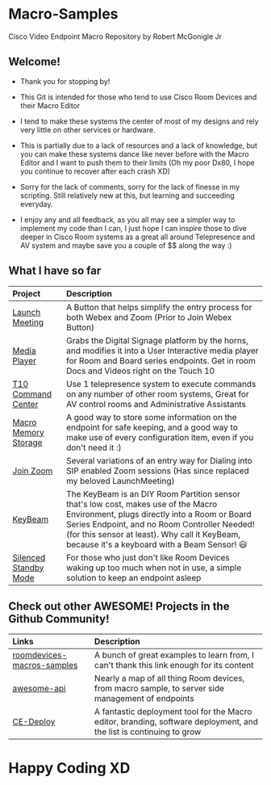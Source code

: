 # Macro-Samples
Cisco Video Endpoint Macro Repository by Robert McGonigle Jr

## Welcome!

* Thank you for stopping by!
* This Git is intended for those who tend to use Cisco Room Devices and their Macro Editor
* I tend to make these systems the center of most of my designs and rely very little on other services or hardware.
* This is partially due to a lack of resources and a lack of knowledge, but you can make these systems dance like never before with the Macro Editor and I want to push them to their limits (Oh my poor Dx80, I hope you continue to recover after each crash XD)

* Sorry for the lack of comments, sorry for the lack of finesse in my scripting. Still relatively new at this, but learning and succeeding everyday.
* I enjoy any and all feedback, as you all may see a simpler way to implement my code than I can, I just hope I can inspire those to dive deeper in Cisco Room systems as a great all around Telepresence and AV system and maybe save you a couple of $$ along the way :)

## What I have so far

| Project | Description | 
| :--- | :--- | 
| [Launch Meeting](https://github.com/Bobby-McGonigle/Macro-Samples/tree/master/LaunchMeeting) | A Button that helps simplify the entry process for both Webex and Zoom (Prior to Join Webex Button) | 
| [Media Player](https://github.com/Bobby-McGonigle/Macro-Samples/tree/master/Media%20Player)| Grabs the Digital Signage platform by the horns, and modifies it into a User Interactive media player for Room and Board series endpoints. Get in room Docs and Videos right on the Touch 10 |
| [T10 Command Center](https://github.com/Bobby-McGonigle/Macro-Samples/tree/master/T10%20Command%20Center) | Use 1 telepresence system to execute commands on any number of other room systems, Great for AV control rooms and Administrative Assistants |
|[Macro Memory Storage](https://github.com/Bobby-McGonigle/Macro-Samples/tree/master/Macro%20Memory%20Storage)| A good way to store some information on the endpoint for safe keeping, and a good way to make use of every configuration item, even if you don't need it :)|
|[Join Zoom](https://github.com/Bobby-McGonigle/Macro-Samples/tree/master/Join%20Zoom)| Several variations of an entry way for Dialing into SIP enabled Zoom sessions (Has since replaced my beloved LaunchMeeting)|
|[KeyBeam](https://github.com/Bobby-McGonigle/RoomDevice-Macro-Samples/tree/master/KeyBeam)| The KeyBeam is an DIY Room Partition sensor that's low cost, makes use of the Macro Environment, plugs directly into a Room or Board Series Endpoint, and no Room Controller Needed! (for this sensor at least). Why call it KeyBeam, because it's a keyboard with a Beam Sensor! :smiley:|
| [Silenced Standby Mode](https://github.com/Bobby-McGonigle/Cisco-RoomDevice-Macro-Projects-Examples/tree/master/Silenced%20Standby%20Mode)| For those who just don't like Room Devices waking up too much when not in use, a simple solution to keep an endpoint asleep |

## Check out other **AWESOME!** Projects in the Github Community!

| Links | Description |
| :--- | :--- |
|[roomdevices-macros-samples](https://github.com/CiscoDevNet/roomdevices-macros-samples)| A bunch of great examples to learn from, I can't thank this link enough for its content |
|[awesome-api](https://github.com/CiscoDevNet/awesome-xapi)| Nearly a map of all thing Room devices, from macro sample, to server side management of endpoints |
|[CE-Deploy](https://github.com/voipnorm/CE-Deploy)| A fantastic deployment tool for the Macro editor, branding, software deployment, and the list is continuing to grow |

# Happy Coding XD
